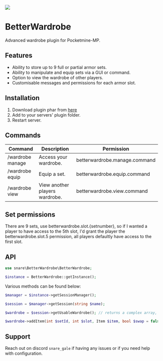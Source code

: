 [![](https://poggit.pmmp.io/shield.state/BetterWardrobe)](https://poggit.pmmp.io/p/BetterWardrobe)

# BetterWardrobe

Advanced wardrobe plugin for Pocketmine-MP.

## Features
 - Ability to store up to 9 full or partial armor sets.
 - Ability to manipulate and equip sets via a GUI or command.
 - Option to view the wardrobe of other players.
 - Customisable messages and permissions for each armor slot.

## Installation
 1. Download plugin phar from [here](https://poggit.pmmp.io/ci/snarerectify/BetterWardrobe/~)
 2. Add to your servers' plugin folder.
 3. Restart server.

## Commands
| Command         | Description                   | Permission                   |
|-----------------|-------------------------------|------------------------------|
|/wardrobe manage | Access your wardrobe.         | betterwardrobe.manage.command|
|/wardrobe equip  | Equip a set.                  | betterwardrobe.equip.command |
|/wardrobe view   | View another players wardrobe.| betterwardrobe.view.command  |

## Set permissions
There are 9 sets, use betterwardrobe.slot.{setnumber}, so if I wanted a player to have access to the 5th slot, I'd 
grant the player the betterwardrobe.slot.5 permission, all players defaultly have access to the first slot.

## API
```php
use snare\BetterWardrobe\BetterWardrobe;

$instance = BetterWardrobe::getInstance();
```

Various methods can be found below:
```php
$manager = $instance->getSessionManager();

$session = $manager->getSession(string $name);

$wardrobe = $session->getUsableWardrobe(); // returns a complex array, see code for details.

$wardrobe->addItem(int $setId, int $slot, Item $item, bool $swap = false); // again, confusing function, check session class.
```

## Support
Reach out on discord `snare_gale` if having any issues or if you need help with configuration.
